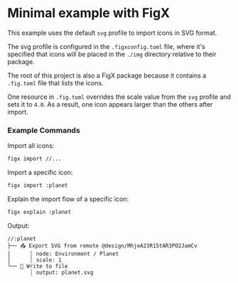 # Minimal example with FigX

This example uses the default `svg` profile to import icons in SVG format.

The svg profile is configured in the `.figxconfig.toml` file, where it's specified that icons will be placed in the `./img` directory relative to their package.

The root of this project is also a FigX package because it contains a `.fig.toml` file that lists the icons.

One resource in `.fig.toml` overrides the scale value from the `svg` profile and sets it to `4.0`. As a result, one icon appears larger than the others after import.

### Example Commands

Import all icons:

```bash
figx import //...
```

Import a specific icon:

```bash
figx import :planet
```

Explain the import flow of a specific icon:

```bash
figx explain :planet
```
Output:

```text
//:planet
├── 📤 Export SVG from remote @design/MhjeA23R15tAR3PO2JamCv
│      ┆ node: Environment / Planet
│      ┆ scale: 1
╰── 💾 Write to file
       ┆ output: planet.svg
```

